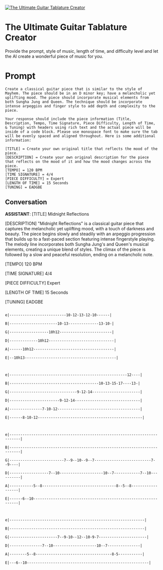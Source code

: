 
[![The Ultimate Guitar Tablature Creator](https://flow-prompt-covers.s3.us-west-1.amazonaws.com/icon/realistic/real_8.png)]()
# The Ultimate Guitar Tablature Creator 
Provide the prompt, style of music, length of time, and difficulty level and let the AI create a wonderful piece of music for you.

# Prompt

```
Create a classical guitar piece that is similar to the style of Mayhem. The piece should be in an D minor key; have a melancholic yet uplifting mood. The piece should incorporate musical elements from both Sungha Jung and Queen. The technique should be incorporate intense arpeggios and finger style to add depth and complexity to the piece.

Your response should include the piece information (Title, Description, Tempo, Time Signature, Piece Difficulty, Length of Time, & Tuning) with headers using rich text and the actual piece will be inside of a code block. Please use monospace font to make sure the tab will be evenly spaced and aligned throughout. Here is some additional information:

[TITLE] = Create your own original title that reflects the mood of the piece.
[DESCRIPTION] = Create your own original description for the piece that reflects on the mood of it and how the mood changes across the piece.
[TEMPO] = 120 BPM
[TIME SIGNATURE] = 4/4
[PIECE DIFFICULTY] = Expert
[LENGTH OF TIME] = 15 Seconds
[TUNING] = EADGBE
```

## Conversation

**ASSISTANT**: [TITLE] Midnight Reflections



[DESCRIPTION] "Midnight Reflections" is a classical guitar piece that captures the melancholic yet uplifting mood, with a touch of darkness and beauty. The piece begins slowly and steadily with an arpeggio progression that builds up to a fast-paced section featuring intense fingerstyle playing. The melody line incorporates both Sungha Jung's and Queen's musical elements, creating a unique blend of styles. The climax of the piece is followed by a slow and peaceful resolution, ending on a melancholic note.



[TEMPO] 120 BPM



[TIME SIGNATURE] 4/4



[PIECE DIFFICULTY] Expert



[LENGTH OF TIME] 15 Seconds



[TUNING] EADGBE



```

e|--------------------------10-12-13-12-10------|

B|----------------------10-13--------------13-10-|

G|------------------10h12------------------------|

D|-------------10h12------------------------------|

A|------10h12-------------------------------------|

E|--10h13------------------------------------------|



e|------------------------------------------------------12----|

B|-----------------------------------------10-13-15-17----13-|

G|-------------------------------9-12-14----------------------|

D|-----------------------9-12-14------------------------------|

A|---------------7-10-12--------------------------------------|

E|------8-10-12------------------------------------------------|



e|---------------------------------------------------------------------------|

B|---------------------------------------------------------------------------|

G|-------------------------7--9--10--9--7--------------------------7--9----|

D|------------------7--10--------------------10--7------------7--10----------|

A|-----------5--8----------------------------------8--5--8------------------|

E|------6--10---------------------------------------------------------------|



e|--------------------------------------------------------------|

B|--------------------------------------------------------------|

G|----------------------7--9-10--12--10-9-7----------------------|

D|---------------7--10--------------------10--7---------------|

A|--------5--8-----------------------------------8-5-----------|

E|---6--10--------------------------------------------------------|

```


